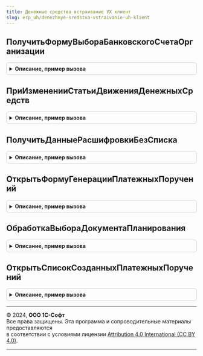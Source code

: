 ```yaml
---
title: Денежные средства встраивание УХ клиент
slug: erp_uh/denezhnye-sredstva-vstraivanie-uh-klient
---
```



## ПолучитьФормуВыбораБанковскогоСчетаОрганизации
<details style="margin: 1em 0; padding: 0.5em; border: 1px solid #ccc; border-radius: 6px;">

<summary style="font-weight: bold; cursor: pointer;">Описание, пример вызова</summary>

```bsl

Функция ПолучитьФормуВыбораБанковскогоСчетаОрганизации(Параметры, Владелец) Экспорт
```

Пример вызова
```bsl
Результат = ДенежныеСредстваВстраиваниеУХКлиент.ПолучитьФормуВыбораБанковскогоСчетаОрганизации(Параметры, Владелец) 
```
</details>

## ПриИзмененииСтатьиДвиженияДенежныхСредств
<details style="margin: 1em 0; padding: 0.5em; border: 1px solid #ccc; border-radius: 6px;">

<summary style="font-weight: bold; cursor: pointer;">Описание, пример вызова</summary>

```bsl

Процедура ПриИзмененииСтатьиДвиженияДенежныхСредств(Форма, Элемент, ПостфиксАналитик = "") Экспорт
```

Пример вызова
```bsl
ДенежныеСредстваВстраиваниеУХКлиент.ПриИзмененииСтатьиДвиженияДенежныхСредств(Форма, Элемент, ПостфиксАналитик);
```
</details>

## ПолучитьДанныеРасшифровкиБезСписка
<details style="margin: 1em 0; padding: 0.5em; border: 1px solid #ccc; border-radius: 6px;">

<summary style="font-weight: bold; cursor: pointer;">Описание, пример вызова</summary>

```bsl

// Возвращает данные аналитик, когда они заданы без разбиения в форме ФормаВход.
Функция ПолучитьДанныеРасшифровкиБезСписка(ФормаВход) Экспорт
```

Пример вызова
```bsl
Результат = ДенежныеСредстваВстраиваниеУХКлиент.ПолучитьДанныеРасшифровкиБезСписка(ФормаВход) 
```
</details>

## ОткрытьФормуГенерацииПлатежныхПоручений
<details style="margin: 1em 0; padding: 0.5em; border: 1px solid #ccc; border-radius: 6px;">

<summary style="font-weight: bold; cursor: pointer;">Описание, пример вызова</summary>

```bsl

Процедура ОткрытьФормуГенерацииПлатежныхПоручений(Параметры, Владелец) Экспорт
```

Пример вызова
```bsl
ДенежныеСредстваВстраиваниеУХКлиент.ОткрытьФормуГенерацииПлатежныхПоручений(Параметры, Владелец) 
```
</details>

## ОбработкаВыбораДокументаПланирования
<details style="margin: 1em 0; padding: 0.5em; border: 1px solid #ccc; border-radius: 6px;">

<summary style="font-weight: bold; cursor: pointer;">Описание, пример вызова</summary>

```bsl

Процедура ОбработкаВыбораДокументаПланирования(Форма, Элемент, ВыбранноеЗначение, СтандартнаяОбработка) Экспорт
```

Пример вызова
```bsl
ДенежныеСредстваВстраиваниеУХКлиент.ОбработкаВыбораДокументаПланирования(Форма, Элемент, ВыбранноеЗначение, СтандартнаяОбработка) 
```
</details>

## ОткрытьСписокСозданныхПлатежныхПоручений
<details style="margin: 1em 0; padding: 0.5em; border: 1px solid #ccc; border-radius: 6px;">

<summary style="font-weight: bold; cursor: pointer;">Описание, пример вызова</summary>

```bsl

// Процедура отображает список созданных платежных поручений
Процедура ОткрытьСписокСозданныхПлатежныхПоручений(Форма, Отбор, СписокСозданныхДокументов) Экспорт
```

Пример вызова
```bsl
ДенежныеСредстваВстраиваниеУХКлиент.ОткрытьСписокСозданныхПлатежныхПоручений(Форма, Отбор, СписокСозданныхДокументов) 
```
</details>

---

© 2024, **ООО 1С-Софт**  
Все права защищены. Эта программа и сопроводительные материалы предоставляются  
в соответствии с условиями лицензии [Attribution 4.0 International (CC BY 4.0)](https://creativecommons.org/licenses/by/4.0/legalcode).

---
